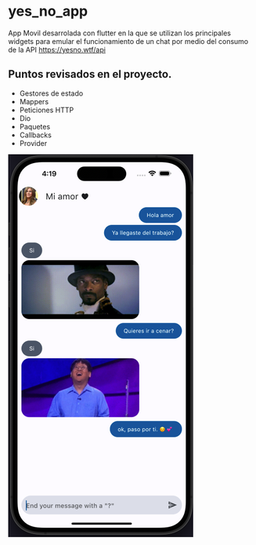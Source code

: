 # yes_no_app

App Movil desarrolada con flutter en la que se utilizan los principales widgets para emular el funcionamiento de un chat por medio del consumo de la API https://yesno.wtf/api

## Puntos revisados en el proyecto.

* Gestores de estado
* Mappers
* Peticiones HTTP
* Dio
* Paquetes
* Callbacks
* Provider

 ![ImagenChat](https://github.com/ivan3911/yes_no_app/blob/main/assets/chat.png)
